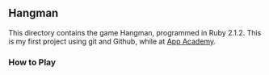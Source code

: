 Hangman
-------------

This directory contains the game Hangman, programmed in Ruby 2.1.2. This is my first project using git and Github, while at [App Academy][appacademy].

### How to Play


[appacademy]: http://www.appacademy.io/#p-home

